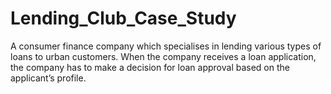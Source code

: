 # Lending_Club_Case_Study
A consumer finance company which specialises in lending various types of loans to urban customers. When the company receives a loan application, the company has to make a decision for loan approval based on the applicant’s profile.
